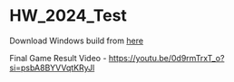 # HW_2024_Test

Download Windows build from [here](https://github.com/HarshGupta-2002/HW_2024_Test/releases/tag/v1)

Final Game Result Video - https://youtu.be/0d9rmTrxT_o?si=psbA8BYVVqtKRyJl
